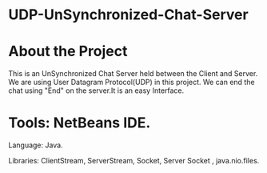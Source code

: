 # UDP-UnSynchronized-Chat-Server
# About the Project
This is an UnSynchronized Chat Server held between the Client and Server. We are using User Datagram Protocol(UDP) in this project. We can end the chat using "End" on the server.It is an easy Interface.

# Tools: NetBeans IDE.

Language: Java.

Libraries: ClientStream, ServerStream, Socket, Server Socket , java.nio.files.
